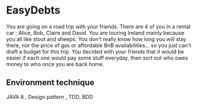 # EasyDebts
You are going on a road trip with your friends. There are 4 of you in a rental car :
Alice, Bob, Claire and David. You are touring Ireland mainly because you all like stout
and sheeps.
You don&#39;t really know how long you will stay there, nor the price of gas or affordable
BnB availabilities... so you just can&#39;t draft a budget for this trip.
You decided with your friends that it would be easier if each one would pay some
stuff everyday, then sort out who owes money to who once you are back home.
## Environment technique 
JAVA 8 , Design pattern , TDD, BDD
